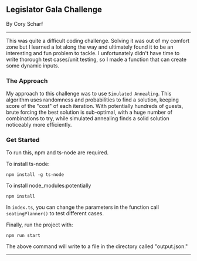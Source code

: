 ## Legislator Gala Challenge

By Cory Scharf

---

This was quite a difficult coding challenge. Solving it was out of my comfort zone but I learned a lot along the way and ultimately found it to be an interesting and fun problem to tackle. I unfortunately didn't have time to write thorough test cases/unit testing, so I made a function that can create some dynamic inputs.

### The Approach

My approach to this challenge was to use `Simulated Annealing`. This algorithm uses randomness and probabilities to find a solution, keeping score of the "cost" of each iteration. With potentially hundreds of guests, brute forcing the best solution is sub-optimal, with a huge number of combinations to try, while simulated annealing finds a solid solution noticeably more efficiently.

### Get Started

To run this, npm and ts-node are required.

To install ts-node:

```
npm install -g ts-node
```

To install node_modules:potentially

```
npm install
```

In `index.ts`, you can change the parameters in the function call `seatingPlanner()` to test different cases.

Finally, run the project with:

```
npm run start
```

The above command will write to a file in the directory called "output.json."

---
